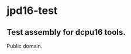 jpd16-test
==========

Test assembly for dcpu16 tools.
-------------------------------
Public domain.
